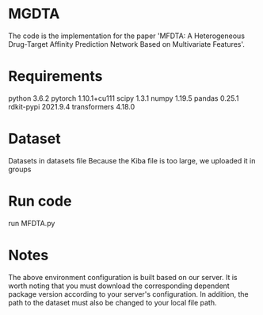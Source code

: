 # MGDTA
The code is the implementation for the paper 'MFDTA: A Heterogeneous Drug-Target Affinity Prediction Network Based on Multivariate Features'.

# Requirements
python 3.6.2
pytorch 1.10.1+cu111
scipy 1.3.1
numpy 1.19.5
pandas 0.25.1
rdkit-pypi 2021.9.4
transformers 4.18.0

# Dataset
Datasets in datasets file
Because the Kiba file is too large, we uploaded it in groups

# Run code
run MFDTA.py 

# Notes
The above environment configuration is built based on our server. It is worth noting that you must download the corresponding dependent package version according to your server's configuration. In addition, the path to the dataset must also be changed to your local file path.
